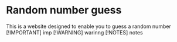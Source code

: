 # Random number guess
This is a website designed to enable you to guess a random number
[!IMPORTANT] imp
[!WARNING] warinng
[!NOTES] notes
